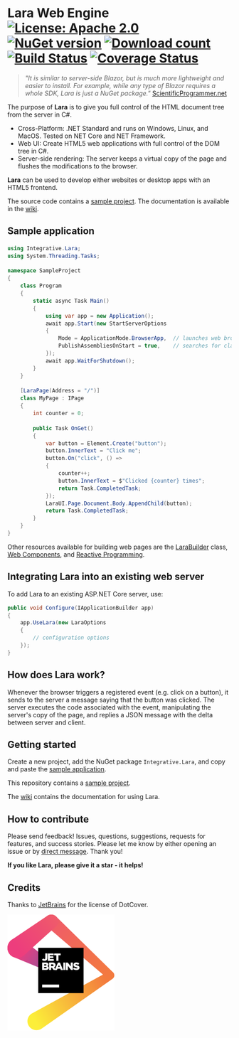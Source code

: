 Lara Web Engine [![License: Apache 2.0](https://img.shields.io/badge/License-Apache--2.0-blue)](https://github.com/integrativesoft/lara/blob/master/LICENSE) [![NuGet version](http://img.shields.io/nuget/v/Integrative.Lara.svg)](https://www.nuget.org/packages/Integrative.Lara/)  [![Download count](https://img.shields.io/nuget/dt/Integrative.Lara.svg)](https://www.nuget.org/packages/Integrative.Lara/)  [![Build Status](https://travis-ci.org/integrativesoft/lara.svg?branch=master)](https://travis-ci.org/integrativesoft/lara)  [![Coverage Status](https://coveralls.io/repos/github/integrativesoft/lara/badge.svg?branch=master)](https://coveralls.io/github/integrativesoft/lara?branch=master)
==================

>*"It is similar to server-side Blazor, but is much more lightweight and easier to install. For example, while any type of Blazor requires a whole SDK, Lara is just a NuGet package."* [ScientificProgrammer.net](https://scientificprogrammer.net/2019/08/18/pros-and-cons-of-blazor-for-web-development/?pagename=pros-and-cons-of-blazor)

The purpose of **Lara** is to give you full control of the HTML document tree from the server in C#.

- Cross-Platform: .NET Standard and runs on Windows, Linux, and MacOS. Tested on NET Core and NET Framework.
- Web UI: Create HTML5 web applications with full control of the DOM tree in C#.
- Server-side rendering: The server keeps a virtual copy of the page and flushes the modifications to the browser.

**Lara** can be used to develop either websites or desktop apps with an HTML5 frontend.

The source code contains a [sample project](https://github.com/integrativesoft/lara/tree/master/src/SampleProject). The documentation is available in the [wiki](https://github.com/integrativesoft/lara/wiki).

## Sample application

```csharp
using Integrative.Lara;
using System.Threading.Tasks;

namespace SampleProject
{
    class Program
    {
        static async Task Main()
        {
            using var app = new Application();
            await app.Start(new StartServerOptions
            {
                Mode = ApplicationMode.BrowserApp,  // launches web browser and terminates when closed
                PublishAssembliesOnStart = true,    // searches for classes with 'Lara' attributes
            });
            await app.WaitForShutdown();
        }
    }

    [LaraPage(Address = "/")]
    class MyPage : IPage
    {
        int counter = 0;

        public Task OnGet()
        {
            var button = Element.Create("button");
            button.InnerText = "Click me";
            button.On("click", () =>
            {
                counter++;
                button.InnerText = $"Clicked {counter} times";
                return Task.CompletedTask;
            });
            LaraUI.Page.Document.Body.AppendChild(button);
            return Task.CompletedTask;
        }
    }
}
```

Other resources available for building web pages are the [LaraBuilder](https://github.com/integrativesoft/lara/wiki/LaraBuilder) class, [Web Components](https://github.com/integrativesoft/lara/wiki/Web-Components), and [Reactive Programming](https://github.com/integrativesoft/lara/wiki/Reactive-programming).

## Integrating Lara into an existing web server

To add Lara to an existing ASP.NET Core server, use:

```csharp
public void Configure(IApplicationBuilder app)  
{  
    app.UseLara(new LaraOptions
    {
        // configuration options
    });
} 
```

## How does Lara work?

Whenever the browser triggers a registered event (e.g. click on a button), it sends to the server a message saying that the button was clicked. The server executes the code associated with the event, manipulating the server's copy of the page, and replies a JSON message with the delta between server and client.

## Getting started

Create a new project, add the NuGet package `Integrative.Lara`, and copy and paste the [sample application](https://github.com/integrativesoft/lara/wiki/Sample-Application).

This repository contains a [sample project](https://github.com/integrativesoft/lara/tree/master/src/SampleProject).

The [wiki](https://github.com/integrativesoft/lara/wiki) contains the documentation for using Lara.

## How to contribute

Please send feedback! Issues, questions, suggestions, requests for features, and success stories. Please let me know by either opening an issue or by [direct message](https://www.linkedin.com/in/pablocar/). Thank you!

**If you like Lara, please give it a star - it helps!**

## Credits

Thanks to [JetBrains](https://www.jetbrains.com/?from=LaraWebEngine) for the license of DotCover.

[![JetBrains](support/jetbrains.svg)](https://www.jetbrains.com/?from=LaraWebEngine)
